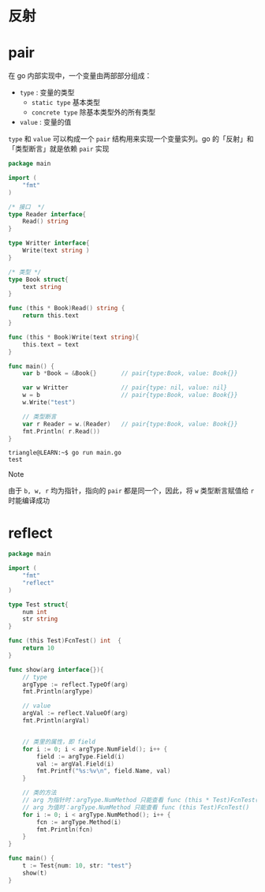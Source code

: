 # 反射

# pair

在 go 内部实现中，一个变量由两部部分组成：
- `type` : 变量的类型
  - `static type` 基本类型
  - `concrete type` 除基本类型外的所有类型
- `value` : 变量的值

`type` 和 `value` 可以构成一个 `pair` 结构用来实现一个变量实列。go 的「反射」和「类型断言」就是依赖 `pair` 实现


```go
package main

import (
	"fmt"
)

/* 接口  */
type Reader interface{
	Read() string
}

type Writter interface{
	Write(text string )
}

/* 类型 */
type Book struct{
	text string
}

func (this * Book)Read() string {
	return this.text
}

func (this * Book)Write(text string){
	this.text = text
}

func main() {
	var b *Book = &Book{}       // pair{type:Book, value: Book{}}

	var w Writter               // pair{type: nil, value: nil}
	w = b	                    // pair{type:Book, value: Book{}}
	w.Write("test")

    // 类型断言
	var r Reader = w.(Reader)   // pair{type:Book, value: Book{}}
	fmt.Println( r.Read())
} 
```

```term
triangle@LEARN:~$ go run main.go 
test
```

> [!note]
> 由于 `b, w, r` 均为指针，指向的 `pair` 都是同一个，因此，将 `w` 类型断言赋值给 `r` 时能编译成功

# reflect

```go
package main

import (
	"fmt"
	"reflect"
)

type Test struct{
	num int
	str string
}

func (this Test)FcnTest() int  {
	return 10
}

func show(arg interface{}){
	// type
	argType := reflect.TypeOf(arg)
	fmt.Println(argType)

	// value
	argVal := reflect.ValueOf(arg)
	fmt.Println(argVal)


	// 类里的属性，即 field
	for i := 0; i < argType.NumField(); i++ {
		field := argType.Field(i)
		val := argVal.Field(i)
		fmt.Printf("%s:%v\n", field.Name, val)
	}

	// 类的方法
    // arg 为指针时：argType.NumMethod 只能查看 func (this * Test)FcnTest() 
    // arg 为值时：argType.NumMethod 只能查看 func (this Test)FcnTest()
	for i := 0; i < argType.NumMethod(); i++ {
		fcn := argType.Method(i)	
		fmt.Println(fcn)
	}
}

func main() {
	t := Test{num: 10, str: "test"}
	show(t)
} 

```

